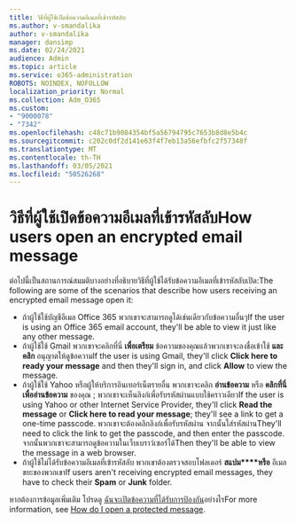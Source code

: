```yaml
---
title: วิธีที่ผู้ใช้เปิดข้อความอีเมลที่เข้ารหัสลับ
ms.author: v-smandalika
author: v-smandalika
manager: dansimp
ms.date: 02/24/2021
audience: Admin
ms.topic: article
ms.service: o365-administration
ROBOTS: NOINDEX, NOFOLLOW
localization_priority: Normal
ms.collection: Adm_O365
ms.custom:
- "9000078"
- "7342"
ms.openlocfilehash: c48c71b9084354bf5a56794795c7653b8d8e5b4c
ms.sourcegitcommit: c202c0df2d141e63f4f7eb13a56efbfc2f57348f
ms.translationtype: MT
ms.contentlocale: th-TH
ms.lasthandoff: 03/05/2021
ms.locfileid: "50526268"
---
```

# <a name="how-users-open-an-encrypted-email-message"></a><span data-ttu-id="72f19-102">วิธีที่ผู้ใช้เปิดข้อความอีเมลที่เข้ารหัสลับ</span><span class="sxs-lookup"><span data-stu-id="72f19-102">How users open an encrypted email message</span></span>

<span data-ttu-id="72f19-103">ต่อไปนี้เป็นสถานการณ์สมมติบางอย่างที่อธิบายวิธีที่ผู้ใช้ได้รับข้อความอีเมลที่เข้ารหัสลับเปิด:</span><span class="sxs-lookup"><span data-stu-id="72f19-103">The following are some of the scenarios that describe how users receiving an encrypted email message open it:</span></span>

- <span data-ttu-id="72f19-104">ถ้าผู้ใช้ใช้บัญชีอีเมล Office 365 พวกเขาจะสามารถดูได้เช่นเดียวกับข้อความอื่นๆ</span><span class="sxs-lookup"><span data-stu-id="72f19-104">If the user is using an Office 365 email account, they'll be able to view it just like any other message.</span></span>
- <span data-ttu-id="72f19-105">ถ้าผู้ใช้ใช้ Gmail พวกเขาจะคลิกที่นี่ **เพื่อเตรียม** ข้อความของคุณแล้วพวกเขาจะลงชื่อเข้าใช้ **และคลิก** อนุญาตให้ดูข้อความ</span><span class="sxs-lookup"><span data-stu-id="72f19-105">If the user is using Gmail, they'll click **Click here to ready your message** and then they'll sign in, and click **Allow** to view the message.</span></span>
- <span data-ttu-id="72f19-106">ถ้าผู้ใช้ใช้ Yahoo หรือผู้ให้บริการอินเทอร์เน็ตรายอื่น พวกเขาจะคลิก **อ่านข้อความ** หรือ **คลิกที่นี่เพื่ออ่านข้อความ** ของคุณ ; พวกเขาจะเห็นลิงก์เพื่อรับรหัสผ่านแบบใช้คราวเดียว</span><span class="sxs-lookup"><span data-stu-id="72f19-106">If the user is using Yahoo or other Internet Service Provider, they'll click **Read the message** or **Click here to read your message**; they'll see a link to get a one-time passcode.</span></span> <span data-ttu-id="72f19-107">พวกเขาจะต้องคลิกลิงก์เพื่อรับรหัสผ่าน จากนั้นใส่รหัสผ่าน</span><span class="sxs-lookup"><span data-stu-id="72f19-107">They'll need to click the link to get the passcode, and then enter the passcode.</span></span> <span data-ttu-id="72f19-108">จากนั้นพวกเขาจะสามารถดูข้อความในเว็บเบราว์เซอร์ได้</span><span class="sxs-lookup"><span data-stu-id="72f19-108">Then they'll be able to view the message in a web browser.</span></span>
- <span data-ttu-id="72f19-109">ถ้าผู้ใช้ไม่ได้รับข้อความอีเมลที่เข้ารหัสลับ พวกเขาต้องตรวจสอบโฟลเดอร์ **สแปม\*\*\*\*หรือ** อีเมลขยะของพวกเขา</span><span class="sxs-lookup"><span data-stu-id="72f19-109">If users aren't receiving encrypted email messages, they have to check their **Spam** or **Junk** folder.</span></span>

<span data-ttu-id="72f19-110">หากต้องการข้อมูลเพิ่มเติม โปรดดู [ฉันจะเปิดข้อความที่ได้รับการป้องกัน](https://support.microsoft.com/topic/how-do-i-open-a-protected-message-1157a286-8ecc-4b1e-ac43-2a608fbf3098)อย่างไร</span><span class="sxs-lookup"><span data-stu-id="72f19-110">For more information, see [How do I open a protected message](https://support.microsoft.com/topic/how-do-i-open-a-protected-message-1157a286-8ecc-4b1e-ac43-2a608fbf3098).</span></span>
